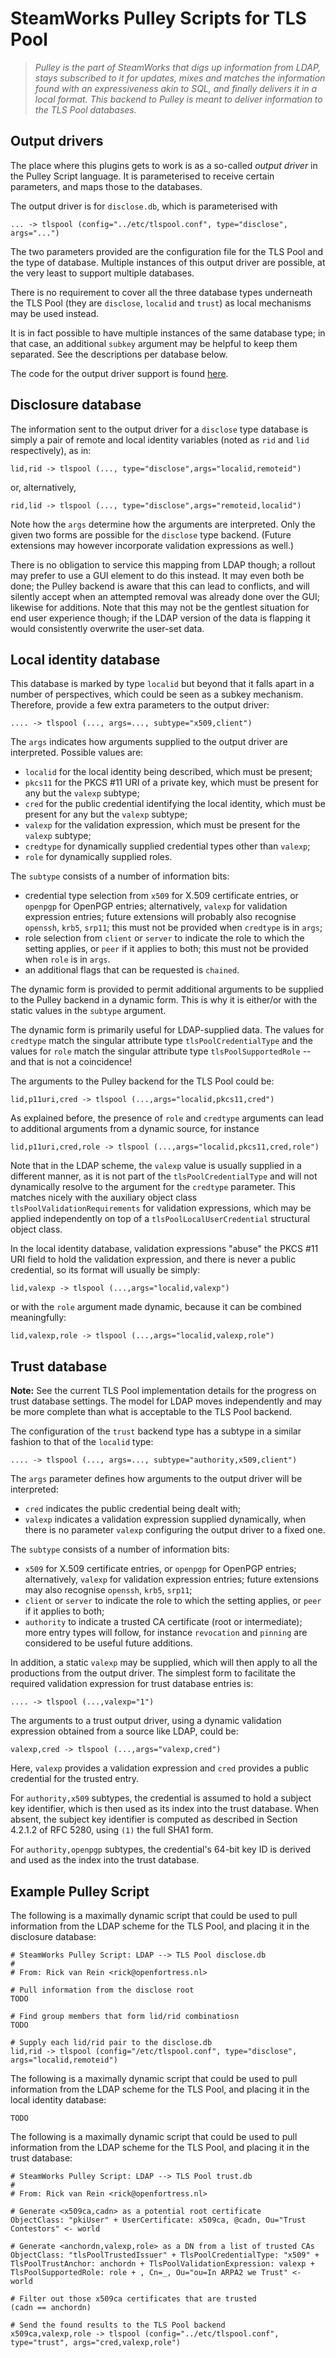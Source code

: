 # SteamWorks Pulley Scripts for TLS Pool

> *Pulley is the part of SteamWorks that digs up information from LDAP, stays
> subscribed to it for updates, mixes and matches the information found with
> an expressiveness akin to SQL, and finally delivers it in a local format.
> This backend to Pulley is meant to deliver information to the TLS Pool
> databases.*


## Output drivers

The place where this plugins gets to work is as a so-called *output driver*
in the Pulley Script language.  It is parameterised to receive certain
parameters, and maps those to the databases.

The output driver is for `disclose.db`, which is parameterised with

    ... -> tlspool (config="../etc/tlspool.conf", type="disclose", args="...")

The two parameters provided are the configuration file for the TLS Pool
and the type of database.  Multiple instances of this output driver
are possible, at the very least to support multiple databases.

There is no requirement to cover all the three database types underneath
the TLS Pool (they are `disclose`, `localid` and `trust`) as local
mechanisms may be used instead.

It is in fact possible to have multiple instances of the same database
type; in that case, an additional `subkey` argument may be helpful to
keep them separated.  See the descriptions per database below.

The code for the output driver support is found
[here](../pulleyback).


## Disclosure database

The information sent to the output driver for a `disclose` type database
is simply a pair of remote and
local identity variables (noted as `rid` and `lid` respectively), as in:

    lid,rid -> tlspool (..., type="disclose",args="localid,remoteid")

or, alternatively,

    rid,lid -> tlspool (..., type="disclose",args="remoteid,localid")

Note how the `args` determine how the arguments are interpreted.  Only the
given two forms are possible for the `disclose` type backend.  (Future
extensions may however incorporate validation expressions as well.)

There is no obligation to service this mapping from LDAP though; a rollout
may prefer to use a GUI element to do this instead.  It may even both be
done; the Pulley backend is aware that this can lead to conflicts,
and will silently accept when an attempted removal was already done over
the GUI; likewise for additions.  Note that this may not be the gentlest
situation for end user experience though; if the LDAP version of the data
is flapping it would consistently overwrite the user-set data.


## Local identity database

This database is marked by type `localid` but beyond that it
falls apart in a number of perspectives, which could be
seen as a subkey mechanism.  Therefore, provide a few extra parameters
to the output driver:

    .... -> tlspool (..., args=..., subtype="x509,client")

The `args` indicates how arguments supplied to the output driver are
interpreted.  Possible values are:

  * `localid` for the local identity being described, which must be present;
  * `pkcs11` for the PKCS #11 URI of a private key, which must be present for any but the `valexp` subtype;
  * `cred` for the public credential identifying the local identity, which must be present for any but the `valexp` subtype;
  * `valexp` for the validation expression, which must be present for the `valexp` subtype;
  * `credtype` for dynamically supplied credential types other than `valexp`;
  * `role` for dynamically supplied roles.

The `subtype` consists of a number of information bits:

  * credential type selection from `x509` for X.509 certificate entries,
    or `openpgp` for OpenPGP entries;
    alternatively, `valexp` for validation expression entries; future
    extensions will probably also recognise `openssh`, `krb5`, `srp11`;
    this must not be provided when `credtype` is in `args`;
  * role selection from `client` or `server` to indicate the role to which
    the setting applies, or `peer` if it applies to both;
    this must not be provided when `role` is in `args`.
  * an additional flags that can be requested is `chained`.

The dynamic form is provided to permit additional arguments to be supplied
to the Pulley backend in a dynamic form.  This is why it is either/or
with the static values in the `subtype` argument.

The dynamic form is primarily useful for LDAP-supplied data.  The values
for `credtype` match the singular attribute type `tlsPoolCredentialType`
and the values for `role` match the singular attribute type
`tlsPoolSupportedRole` -- and that is not a coincidence!

The arguments to the Pulley backend for the TLS Pool could be:

    lid,p11uri,cred -> tlspool (...,args="localid,pkcs11,cred")

As explained before, the presence of `role` and `credtype` arguments
can lead to additional arguments from a dynamic source, for instance

    lid,p11uri,cred,role -> tlspool (...,args="localid,pkcs11,cred,role")

Note that in the LDAP scheme, the
`valexp` value is usually supplied in a different manner, as it is not
part of the `tlsPoolCredentialType` and will not dynamically resolve
to the argument for the `credtype` parameter.  This matches nicely with the
auxiliary object class `tlsPoolValidationRequirements` for validation
expressions, which may be applied independently on top of a
`tlsPoolLocalUserCredential` structural object class.

In the local identity database, validation expressions "abuse" the
PKCS #11 URI field to hold the
validation expression, and there is never a public credential, so its
format will usually be simply:

    lid,valexp -> tlspool (...,args="localid,valexp")

or with the `role` argument made dynamic, because it can be combined
meaningfully:

    lid,valexp,role -> tlspool (...,args="localid,valexp,role")


## Trust database

**Note:** See the current TLS Pool implementation details for the
progress on trust database settings.  The model for LDAP moves independently
and may be more complete than what is acceptable to the TLS Pool backend.

The configuration of the `trust` backend type has a subtype in a similar
fashion to that of the `localid` type:

    .... -> tlspool (..., args=..., subtype="authority,x509,client")

The `args` parameter defines how arguments to the output driver will
be interpreted:

  * `cred` indicates the public credential being dealt with;
  * `valexp` indicates a validation expression supplied dynamically,
    when there is no parameter `valexp` configuring the output driver
    to a fixed one.

The `subtype` consists of a number of information bits:

  * `x509` for X.509 certificate entries, or `openpgp` for OpenPGP entries;
    alternatively, `valexp` for validation expression entries; future
    extensions may also recognise `openssh`, `krb5`, `srp11`;
  * `client` or `server` to indicate the role to which the setting
    applies, or `peer` if it applies to both;
  * `authority` to indicate a trusted CA certificate (root or intermediate);
    more entry types will follow, for instance `revocation` and `pinning`
    are considered to be useful future additions.

In addition, a static `valexp` may be supplied, which will then apply
to all the productions from the output driver.  The simplest form to
facilitate the required validation expression for trust database entries
is:

    .... -> tlspool (...,valexp="1")

The arguments to a trust output driver, using a dynamic validation expression
obtained from a source like LDAP, could be:

    valexp,cred -> tlspool (...,args="valexp,cred")

Here, `valexp` provides a validation expression and `cred` provides a
public credential for the trusted entry.

For `authority,x509` subtypes, the credential is assumed to hold a
subject key identifier, which is then used as its index into the trust
database.  When absent, the subject key identifier is computed as
described in Section 4.2.1.2 of RFC 5280, using `(1)` the full SHA1 form.

For `authority,openpgp` subtypes, the credential's 64-bit key ID is
derived and used as the index into the trust database.


## Example Pulley Script

The following is a maximally dynamic script that could be used to pull
information from the LDAP scheme for the TLS Pool, and placing it in
the disclosure database:

    # SteamWorks Pulley Script: LDAP --> TLS Pool disclose.db
    #
    # From: Rick van Rein <rick@openfortress.nl>

    # Pull information from the disclose root
    TODO

    # Find group members that form lid/rid combinatiosn
    TODO

    # Supply each lid/rid pair to the disclose.db
    lid,rid -> tlspool (config="/etc/tlspool.conf", type="disclose", args="localid,remoteid")


The following is a maximally dynamic script that could be used to pull
information from the LDAP scheme for the TLS Pool, and placing it in
the local identity database:

    TODO


The following is a maximally dynamic script that could be used to pull
information from the LDAP scheme for the TLS Pool, and placing it in
the trust database:

    # SteamWorks Pulley Script: LDAP --> TLS Pool trust.db
    #
    # From: Rick van Rein <rick@openfortress.nl>
    
    # Generate <x509ca,cadn> as a potential root certificate
    ObjectClass: "pkiUser" + UserCertificate: x509ca, @cadn, Ou="Trust Contestors" <- world

    # Generate <anchordn,valexp,role> as a DN from a list of trusted CAs
    ObjectClass: "tlsPoolTrustedIssuer" + TlsPoolCredentialType: "x509" + TlsPoolTrustAnchor: anchordn + TlsPoolValidationExpression: valexp + TlsPoolSupportedRole: role + , Cn=_, Ou="ou=In ARPA2 we Trust" <- world
    
    # Filter out those x509ca certificates that are trusted
    (cadn == anchordn)

    # Send the found results to the TLS Pool backend
    x509ca,valexp,role -> tlspool (config="../etc/tlspool.conf", type="trust", args="cred,valexp,role")

